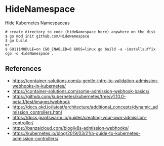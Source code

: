 # HideNamespace
Hide Kubernetes Namespaceas

```
# create directory to code (HideNamespace here) anywhere on the disk 
$ go mod init github.com/HideNamespace
$ go build 
or
$ GO111MODULE=on CGO_ENABLED=0 GOOS=linux go build -a -installsuffix cgo -o HideNamespace .
```

## References
- https://container-solutions.com/a-gentle-intro-to-validation-admission-webhooks-in-kubernetes/
- https://container-solutions.com/some-admission-webhook-basics/
- https://github.com/kubernetes/kubernetes/tree/v1.10.0-beta.1/test/images/webhook
- https://docs.okd.io/latest/architecture/additional_concepts/dynamic_admission_controllers.html
- https://docs.giantswarm.io/guides/creating-your-own-admission-controller/
- https://banzaicloud.com/blog/k8s-admission-webhooks/
- https://kubernetes.io/blog/2019/03/21/a-guide-to-kubernetes-admission-controllers/
